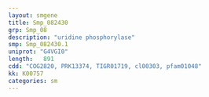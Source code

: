 ```yaml
---
layout: smgene
title: Smp_082430
grp: Smp_08
description: "uridine phosphorylase"
smp: Smp_082430.1
uniprot: "G4VGI0"
length:   891
cdd: "COG2820, PRK13374, TIGR01719, cl00303, pfam01048"
kk: K00757
categories: sm
---
```

